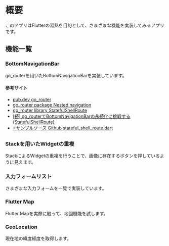 # 概要
このアプリはFlutterの習熟を目的として、さまざまな機能を実装してみるアプリです。

## 機能一覧
### BottomNavigationBar
go_routerを用いたBottomNavigationBarを実装しています。

#### 参考サイト
* [pub.dev go_router](https://pub.dev/packages/go_router)
* [go_router package Nested navigation](https://pub.dev/documentation/go_router/latest/topics/Configuration-topic.html)
* [go_router library StatefulShellRoute](https://pub.dev/documentation/go_router/latest/go_router/StatefulShellRoute-class.html)
* [[続] go_routerでBottomNavigationBarの永続化に挑戦する(StatefulShellRoute)](https://zenn.dev/flutteruniv_dev/articles/stateful_shell_route)
* [⭐️サンプルソース Github stateful_shell_route.dart](https://github.com/flutter/packages/blob/main/packages/go_router/example/lib/stateful_shell_route.dart)

### Stackを用いたWidgetの重複
StackによるWidgetの重複を行うことで、画像に存在するボタンを押しているように見えます。

### 入力フォームリスト
さまざまな入力フォームを一覧で実装しています。

### Flutter Map
Flutter Mapを実際に触って、地図機能を試します。

### GeoLocation
現在地の緯度経度を取得します。
